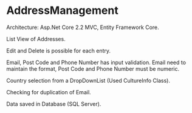 # AddressManagement
Architecture: Asp.Net Core 2.2 MVC, Entity Framework Core.

List View of Addresses.

Edit and Delete is possible for each entry.

Email, Post Code and Phone Number has input validation. Email need to maintain the format, Post Code and Phone Number must be numeric.

Country selection from a DropDownList (Used CultureInfo Class).

Checking for duplication of Email.

 Data saved in Database (SQL Server).
